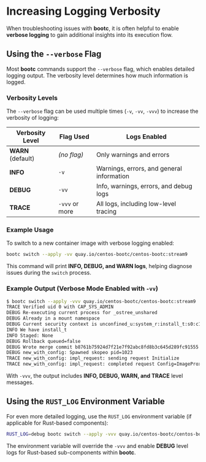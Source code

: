 # Increasing Logging Verbosity

When troubleshooting issues with **bootc**, it is often helpful to enable **verbose logging** to gain additional insights into its execution flow.

## Using the `--verbose` Flag
Most **bootc** commands support the `--verbose` flag, which enables detailed logging output. The verbosity level determines how much information is logged.

### **Verbosity Levels**
The `--verbose` flag can be used multiple times (`-v`, `-vv`, `-vvv`) to increase the verbosity of logging:

| Verbosity Level | Flag Used | Logs Enabled |
|---------------|-----------|--------------|
| **WARN** (default) | *(no flag)* | Only warnings and errors |
| **INFO** | `-v` | Warnings, errors, and general information |
| **DEBUG** | `-vv` | Info, warnings, errors, and debug logs |
| **TRACE** | `-vvv` or more | All logs, including low-level tracing |

### Example Usage
To switch to a new container image with verbose logging enabled:
```sh
bootc switch --apply -vv quay.io/centos-bootc/centos-bootc:stream9
```
This command will print **INFO, DEBUG, and WARN logs**, helping diagnose issues during the `switch` process.

### Example Output (Verbose Mode Enabled with `-vv`)
```sh
$ bootc switch --apply -vvv quay.io/centos-bootc/centos-bootc:stream9
TRACE Verified uid 0 with CAP_SYS_ADMIN
DEBUG Re-executing current process for _ostree_unshared
DEBUG Already in a mount namespace
DEBUG Current security context is unconfined_u:system_r:install_t:s0:c1023
INFO We have install_t
INFO Staged: None
DEBUG Rollback queued=false
DEBUG Wrote merge commit b8761b75924d7f21e7f92abc8fd8b3c645d289fc91555
DEBUG new_with_config: Spawned skopeo pid=1023
TRACE new_with_config: impl_request: sending request Initialize
TRACE new_with_config: impl_request: completed request Config=ImageProxy
```
With `-vvv`, the output includes **INFO, DEBUG, WARN, and TRACE** level messages.

## Using the `RUST_LOG` Environment Variable
For even more detailed logging, use the `RUST_LOG` environment variable (if applicable for Rust-based components):

```sh
RUST_LOG=debug bootc switch --apply -vvv quay.io/centos-bootc/centos-bootc:stream9
```
The environment variable will override the `-vvv` and enable **DEBUG** level logs for Rust-based sub-components within **bootc**.
